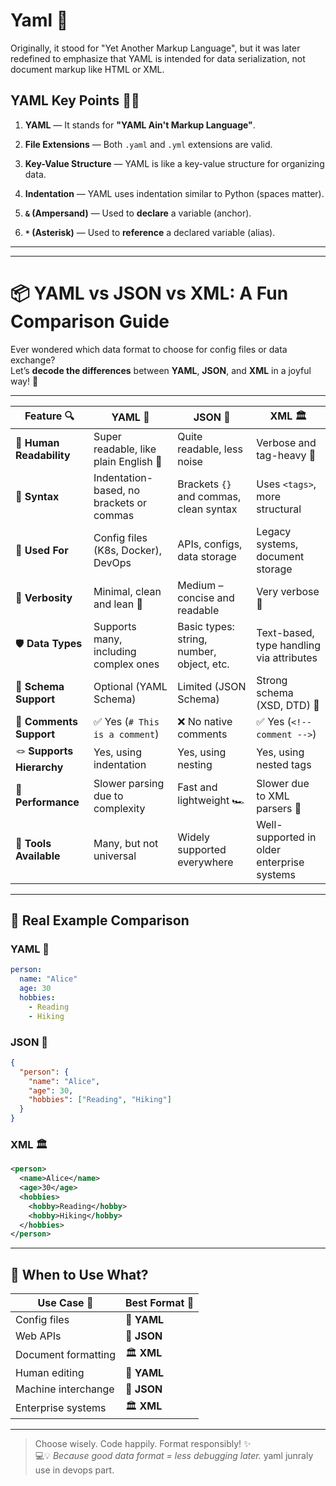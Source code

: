 ﻿# Yaml 🦬
Originally, it stood for "Yet Another Markup Language", but it was later redefined to emphasize that YAML is intended for data serialization, not document markup like HTML or XML.


## YAML Key Points 📝📒

1. **YAML** — It stands for **"YAML Ain't Markup Language"**.

2. **File Extensions** — Both `.yaml` and `.yml` extensions are valid.

3. **Key-Value Structure** — YAML is like a key-value structure for organizing data.

4. **Indentation** — YAML uses indentation similar to Python (spaces matter).

5. **`&` (Ampersand)** — Used to **declare** a variable (anchor).

6. **`*` (Asterisk)** — Used to **reference** a declared variable (alias).


---
---
# 📦 YAML vs JSON vs XML: A Fun Comparison Guide

Ever wondered which data format to choose for config files or data exchange?  
Let’s **decode the differences** between **YAML**, **JSON**, and **XML** in a joyful way! 🎉

---

| Feature 🔍             | **YAML 🧾**                                 | **JSON 📜**                                 | **XML 🏛️**                                 |
|------------------------|---------------------------------------------|---------------------------------------------|---------------------------------------------|
| 🧠 **Human Readability** | Super readable, like plain English 🫶       | Quite readable, less noise                 | Verbose and tag-heavy 🤯                    |
| 🔧 **Syntax**           | Indentation-based, no brackets or commas   | Brackets `{}` and commas, clean syntax     | Uses `<tags>`, more structural             |
| 🔌 **Used For**         | Config files (K8s, Docker), DevOps         | APIs, configs, data storage                | Legacy systems, document storage           |
| 🧹 **Verbosity**        | Minimal, clean and lean 🍃                 | Medium – concise and readable              | Very verbose 📢                             |
| 🛡️ **Data Types**       | Supports many, including complex ones       | Basic types: string, number, object, etc.  | Text-based, type handling via attributes    |
| 🎯 **Schema Support**   | Optional (YAML Schema)                     | Limited (JSON Schema)                      | Strong schema (XSD, DTD) 📐                 |
| 🔄 **Comments Support** | ✅ Yes (`# This is a comment`)             | ❌ No native comments                      | ✅ Yes (`<!-- comment -->`)                 |
| 🪢 **Supports Hierarchy**| Yes, using indentation                    | Yes, using nesting                        | Yes, using nested tags                     |
| 🚀 **Performance**      | Slower parsing due to complexity           | Fast and lightweight 🏎️                   | Slower due to XML parsers 🐌                |
| 🔧 **Tools Available**  | Many, but not universal                   | Widely supported everywhere                | Well-supported in older enterprise systems |

---

## 🎯 Real Example Comparison

### YAML 🧾
```yaml
person:
  name: "Alice"
  age: 30
  hobbies:
    - Reading
    - Hiking
```

### JSON 📜
```json
{
  "person": {
    "name": "Alice",
    "age": 30,
    "hobbies": ["Reading", "Hiking"]
  }
}
```

### XML 🏛️
```xml
<person>
  <name>Alice</name>
  <age>30</age>
  <hobbies>
    <hobby>Reading</hobby>
    <hobby>Hiking</hobby>
  </hobbies>
</person>
```

---

## 🤔 When to Use What?

| Use Case 🔧         | Best Format 📌 |
|---------------------|----------------|
| Config files        | 🧾 **YAML**     |
| Web APIs            | 📜 **JSON**     |
| Document formatting | 🏛️ **XML**      |
| Human editing       | 🧾 **YAML**     |
| Machine interchange | 📜 **JSON**     |
| Enterprise systems  | 🏛️ **XML**      |

---


> Choose wisely. Code happily. Format responsibly! ✨  
> 💻💡 *Because good data format = less debugging later.*
> yaml junraly use in devops  part.
